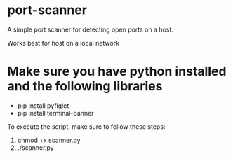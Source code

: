 # port-scanner
A simple port scanner for detecting open ports on a host.

Works best for host on a local network 

# Make sure you have python installed and the following libraries
* pip install pyfiglet
* pip install terminal-banner

To execute the script, make sure to follow these steps:
1. chmod +x scanner.py
2. ./scanner.py 